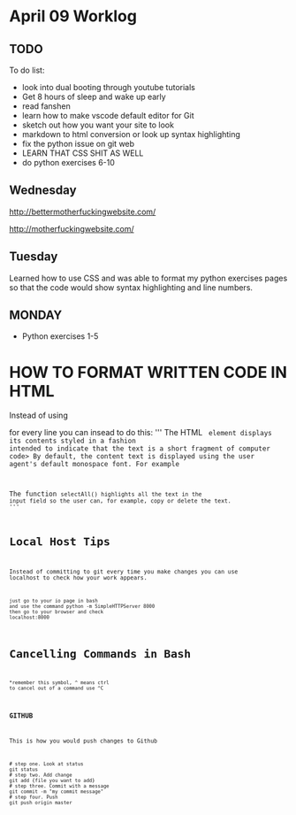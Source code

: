 # April 09 Worklog
## TODO

To do list:
- look into dual booting through youtube tutorials
- Get 8 hours of sleep and wake up early
- read fanshen
- learn how to make vscode default editor for Git
- sketch out how you want your site to look
- markdown to html conversion or look up syntax highlighting 
- fix the python issue on git web
- LEARN THAT CSS SHIT AS WELL
- do python exercises 6-10

## Wednesday


http://bettermotherfuckingwebsite.com/

http://motherfuckingwebsite.com/

## Tuesday 
Learned how to use CSS and was able to format my python exercises pages so that the code would show syntax highlighting 
and line numbers. 


## MONDAY
- Python exercises 1-5
# HOW TO FORMAT WRITTEN CODE IN HTML 
Instead of using <P> for every line you can insead to do this:
'''
The HTML <CODE> element displays its contents styled in a fashion intended 
to indicate that the text is a short fragment of computer code> 
By default, the content text is displayed using the user agent's default monospace font.
For example 

<P>The function <CODE>selectAll()<//CODE> highlights all the text in the
input field so the user can, for example, copy or delete the text.<//P>
'''

# Local Host Tips 
Instead of committing to git every time you make changes you can use localhost to check 
how your work appears. 
```
just go to your io page in bash 
and use the command python -m SimpleHTTPServer 8000
then go to your browser and check 
localhost:8000
```

# Cancelling Commands in Bash
```
*remember this symbol, ^ means ctrl 
to cancel out of a command use ^C
```

### GITHUB
This is how you would push changes to Github
```
# step one. Look at status 
git status
# step two. Add change
git add {file you want to add}
# step three. Commit with a message
git commit -m "my commit message"
# step four. Push
git push origin master
```

